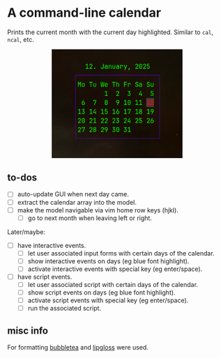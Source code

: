 
# A command-line calendar

Prints the current month with the current day highlighted.
Similar to `cal`, `ncal`, etc.

<p align="center">
  <img src="./resources/example.png" width="300"/>
</p>

## to-dos

 - [ ] auto-update GUI when next day came.
 - [ ] extract the calendar array into the model.
 - [ ] make the model navigable via vim home row keys (hjkl).
   - [ ] go to next month when leaving left or right.

Later/maybe:

 - [ ] have interactive events.
   - [ ] let user associated input forms with certain days of the calendar.
   - [ ] show interactive events on days (eg blue font highlight).
   - [ ] activate interactive events with special key (eg enter/space).
 - [ ] have script events.
   - [ ] let user associated script with certain days of the calendar.
   - [ ] show script events on days (eg blue font highlight).
   - [ ] activate script events with special key (eg enter/space).
   - [ ] run the associated script.

## misc info

For formatting [bubbletea](https://github.com/charmbracelet/bubbletea) and [lipgloss](https://github.com/charmbracelet/lipgloss) were used.
